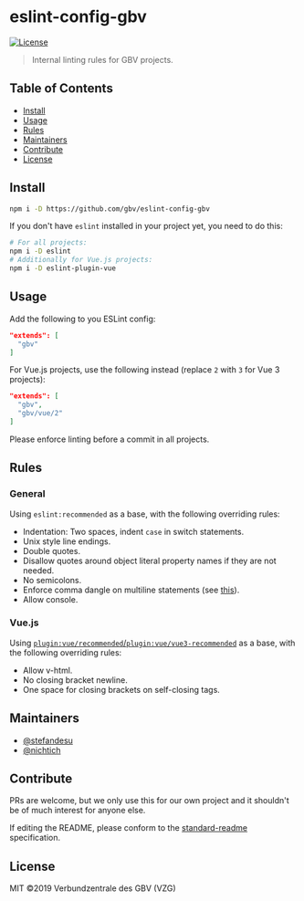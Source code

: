 # eslint-config-gbv

[![License](https://img.shields.io/github/license/gbv/eslint-config-gbv.svg)](https://github.com/gbv/eslint-config-gbv/blob/master/LICENSE)

> Internal linting rules for GBV projects.

## Table of Contents
- [Install](#install)
- [Usage](#usage)
- [Rules](#rules)
- [Maintainers](#maintainers)
- [Contribute](#contribute)
- [License](#license)

## Install
```bash
npm i -D https://github.com/gbv/eslint-config-gbv
```

If you don't have `eslint` installed in your project yet, you need to do this:
```bash
# For all projects:
npm i -D eslint
# Additionally for Vue.js projects:
npm i -D eslint-plugin-vue
```

## Usage
Add the following to you ESLint config:
```json
"extends": [
  "gbv"
]
```

For Vue.js projects, use the following instead (replace `2` with `3` for Vue 3 projects):
```json
"extends": [
  "gbv",
  "gbv/vue/2"
]
```

Please enforce linting before a commit in all projects.

## Rules
### General
Using `eslint:recommended` as a base, with the following overriding rules:

- Indentation: Two spaces, indent `case` in switch statements.
- Unix style line endings.
- Double quotes.
- Disallow quotes around object literal property names if they are not needed.
- No semicolons.
- Enforce comma dangle on multiline statements (see [this](https://medium.com/@nikgraf/why-you-should-enforce-dangling-commas-for-multiline-statements-d034c98e36f8)).
- Allow console.

### Vue.js
Using [`plugin:vue/recommended`/`plugin:vue/vue3-recommended`](https://github.com/vuejs/eslint-plugin-vue) as a base, with the following overriding rules:

- Allow v-html.
- No closing bracket newline.
- One space for closing brackets on self-closing tags.

## Maintainers
- [@stefandesu](https://github.com/stefandesu)
- [@nichtich](https://github.com/nichtich)

## Contribute
PRs are welcome, but we only use this for our own project and it shouldn't be of much interest for anyone else.

If editing the README, please conform to the [standard-readme](https://github.com/RichardLitt/standard-readme) specification.

## License
MIT ©2019 Verbundzentrale des GBV (VZG)
